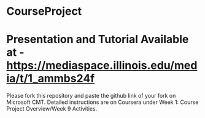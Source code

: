 # CourseProject
# Presentation and Tutorial Available at - https://mediaspace.illinois.edu/media/t/1_ammbs24f

Please fork this repository and paste the github link of your fork on Microsoft CMT. Detailed instructions are on Coursera under Week 1: Course Project Overview/Week 9 Activities.
